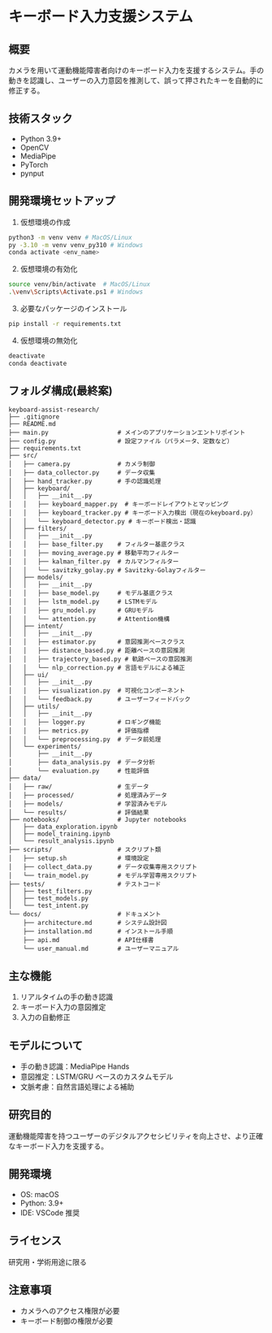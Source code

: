 # キーボード入力支援システム

## 概要

カメラを用いて運動機能障害者向けのキーボード入力を支援するシステム。手の動きを認識し、ユーザーの入力意図を推測して、誤って押されたキーを自動的に修正する。

## 技術スタック

- Python 3.9+
- OpenCV
- MediaPipe
- PyTorch
- pynput

## 開発環境セットアップ

1. 仮想環境の作成

```bash
python3 -m venv venv # MacOS/Linux
py -3.10 -m venv venv_py310 # Windows
conda activate <env_name>
```

2. 仮想環境の有効化

```bash
source venv/bin/activate  # MacOS/Linux
.\venv\Scripts\Activate.ps1 # Windows

```

3. 必要なパッケージのインストール

```bash
pip install -r requirements.txt
```

4. 仮想環境の無効化

```bash
deactivate
conda deactivate
```

## フォルダ構成(最終案)

```
keyboard-assist-research/
├── .gitignore
├── README.md
├── main.py                   # メインのアプリケーションエントリポイント
├── config.py                 # 設定ファイル（パラメータ、定数など）
├── requirements.txt
├── src/
│   ├── camera.py             # カメラ制御
│   ├── data_collector.py     # データ収集
│   ├── hand_tracker.py       # 手の認識処理
│   ├── keyboard/
│   │   ├── __init__.py
│   │   ├── keyboard_mapper.py  # キーボードレイアウトとマッピング
│   │   ├── keyboard_tracker.py # キーボード入力検出（現在のkeyboard.py）
│   │   └── keyboard_detector.py # キーボード検出・認識
│   ├── filters/
│   │   ├── __init__.py
│   │   ├── base_filter.py    # フィルター基底クラス
│   │   ├── moving_average.py # 移動平均フィルター
│   │   ├── kalman_filter.py  # カルマンフィルター
│   │   └── savitzky_golay.py # Savitzky-Golayフィルター
│   ├── models/
│   │   ├── __init__.py
│   │   ├── base_model.py     # モデル基底クラス
│   │   ├── lstm_model.py     # LSTMモデル
│   │   ├── gru_model.py      # GRUモデル
│   │   └── attention.py      # Attention機構
│   ├── intent/
│   │   ├── __init__.py
│   │   ├── estimator.py      # 意図推測ベースクラス
│   │   ├── distance_based.py # 距離ベースの意図推測
│   │   ├── trajectory_based.py # 軌跡ベースの意図推測
│   │   └── nlp_correction.py # 言語モデルによる補正
│   ├── ui/
│   │   ├── __init__.py
│   │   ├── visualization.py  # 可視化コンポーネント
│   │   └── feedback.py       # ユーザーフィードバック
│   ├── utils/
│   │   ├── __init__.py
│   │   ├── logger.py         # ロギング機能
│   │   ├── metrics.py        # 評価指標
│   │   └── preprocessing.py  # データ前処理
│   └── experiments/
│       ├── __init__.py
│       ├── data_analysis.py  # データ分析
│       └── evaluation.py     # 性能評価
├── data/
│   ├── raw/                  # 生データ
│   ├── processed/            # 処理済みデータ
│   ├── models/               # 学習済みモデル
│   └── results/              # 評価結果
├── notebooks/                # Jupyter notebooks
│   ├── data_exploration.ipynb
│   ├── model_training.ipynb
│   └── result_analysis.ipynb
├── scripts/                  # スクリプト類
│   ├── setup.sh              # 環境設定
│   ├── collect_data.py       # データ収集専用スクリプト
│   └── train_model.py        # モデル学習専用スクリプト
├── tests/                    # テストコード
│   ├── test_filters.py
│   ├── test_models.py
│   └── test_intent.py
└── docs/                     # ドキュメント
    ├── architecture.md       # システム設計図
    ├── installation.md       # インストール手順
    ├── api.md                # API仕様書
    └── user_manual.md        # ユーザーマニュアル
```

## 主な機能

1. リアルタイムの手の動き認識
2. キーボード入力の意図推定
3. 入力の自動修正

## モデルについて

- 手の動き認識：MediaPipe Hands
- 意図推定：LSTM/GRU ベースのカスタムモデル
- 文脈考慮：自然言語処理による補助

## 研究目的

運動機能障害を持つユーザーのデジタルアクセシビリティを向上させ、より正確なキーボード入力を支援する。

## 開発環境

- OS: macOS
- Python: 3.9+
- IDE: VSCode 推奨

## ライセンス

研究用・学術用途に限る

## 注意事項

- カメラへのアクセス権限が必要
- キーボード制御の権限が必要
